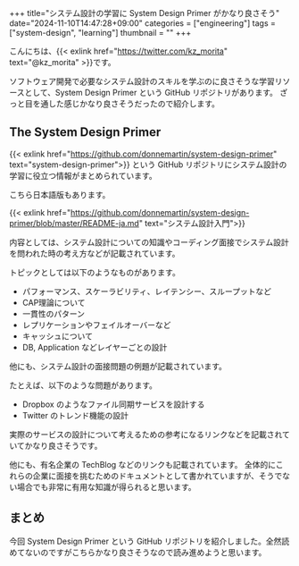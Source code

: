 +++
title="システム設計の学習に System Design Primer がかなり良さそう"
date="2024-11-10T14:47:28+09:00"
categories = ["engineering"]
tags = ["system-design", "learning"]
thumbnail = ""
+++

こんにちは、{{< exlink href="https://twitter.com/kz_morita" text="@kz_morita" >}}です。

ソフトウェア開発で必要なシステム設計のスキルを学ぶのに良さそうな学習リソースとして、System Design Primer という GitHub リポジトリがあります。
ざっと目を通した感じかなり良さそうだったので紹介します。

## The System Design Primer

{{< exlink href="https://github.com/donnemartin/system-design-primer" text="system-design-primer">}} という GitHub リポジトリにシステム設計の学習に役立つ情報がまとめられています。

こちら日本語版もあります。

{{< exlink href="https://github.com/donnemartin/system-design-primer/blob/master/README-ja.md" text="システム設計入門">}}

内容としては、システム設計についての知識やコーディング面接でシステム設計を問われた時の考え方などが記載されています。

トピックとしては以下のようなものがあります。

- パフォーマンス、スケーラビリティ、レイテンシー、スループットなど
- CAP理論について
- 一貫性のパターン
- レプリケーションやフェイルオーバーなど
- キャッシュについて
- DB, Application などレイヤーごとの設計

他にも、システム設計の面接問題の例題が記載されています。

たとえば、以下のような問題があります。

- Dropbox のようなファイル同期サービスを設計する
- Twitter のトレンド機能の設計

実際のサービスの設計について考えるための参考になるリンクなどを記載されていてかなり良さそうです。

他にも、有名企業の TechBlog などのリンクも記載されています。
全体的にこれらの企業に面接を挑むためのドキュメントとして書かれていますが、そうでない場合でも非常に有用な知識が得られると思います。

## まとめ

今回 System Design Primer という GitHub リポジトリを紹介しました。全然読めてないのですがこちらかなり良さそうなので読み進めようと思います。
